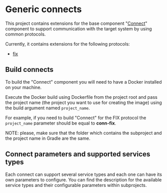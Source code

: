 # Generic connects

This project contains extensions for the base component "[Connect](https://github.com/th2-net/th2-conn)" component
to support communication with the target system by using common protocols.

Currently, it contains extensions for the following protocols:
+ [fix](conn-fix/README.md)

## Build connects

To build the "Connect" component you will need to have a Docker installed on your machine.

Execute the Docker build using Dockerfile from the project root and pass the project name
(the project you want to use for creating the image) using the build argument named `project_name`.

For example, if you need to build "Connect" for the FIX protocol the `project_name` parameter should be equal to **conn-fix**.

NOTE: please, make sure that the folder which contains the subproject and the project name in Gradle are the same.

## Connect parameters and supported services types
Each connect can support several service types and each one can have its own parameters to configure.
You can find the description for the available service types and their configurable parameters within subprojects.
